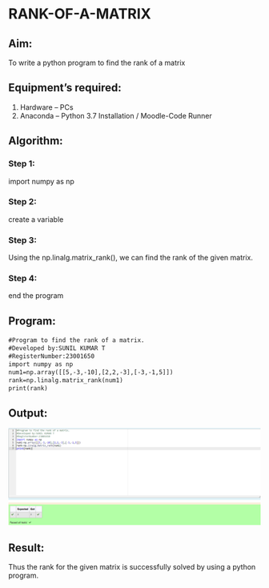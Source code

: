 # RANK-OF-A-MATRIX
## Aim:
To write a python program to find the rank of a matrix
## Equipment’s required:
1. 	Hardware – PCs
2. 	Anaconda – Python 3.7 Installation / Moodle-Code Runner
## Algorithm:
### Step 1:
import numpy as np 
### Step 2: 
create a variable
### Step 3:
Using the np.linalg.matrix_rank(), we can find the rank of the given matrix.

### Step 4:
end the program 

## Program:
```
#Program to find the rank of a matrix.
#Developed by:SUNIL KUMAR T 
#RegisterNumber:23001650
import numpy as np
num1=np.array([[5,-3,-10],[2,2,-3],[-3,-1,5]])
rank=np.linalg.matrix_rank(num1)
print(rank)
```

## Output:
![output](/Screenshot%202023-07-25%20101354.png)

## Result:
Thus the rank for the given matrix is successfully solved by  using a python program.

